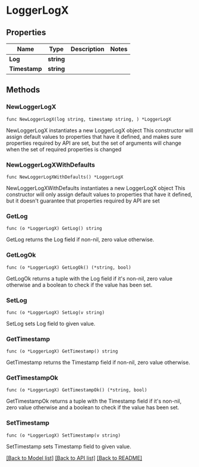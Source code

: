 # LoggerLogX

## Properties

Name | Type | Description | Notes
------------ | ------------- | ------------- | -------------
**Log** | **string** |  | 
**Timestamp** | **string** |  | 

## Methods

### NewLoggerLogX

`func NewLoggerLogX(log string, timestamp string, ) *LoggerLogX`

NewLoggerLogX instantiates a new LoggerLogX object
This constructor will assign default values to properties that have it defined,
and makes sure properties required by API are set, but the set of arguments
will change when the set of required properties is changed

### NewLoggerLogXWithDefaults

`func NewLoggerLogXWithDefaults() *LoggerLogX`

NewLoggerLogXWithDefaults instantiates a new LoggerLogX object
This constructor will only assign default values to properties that have it defined,
but it doesn't guarantee that properties required by API are set

### GetLog

`func (o *LoggerLogX) GetLog() string`

GetLog returns the Log field if non-nil, zero value otherwise.

### GetLogOk

`func (o *LoggerLogX) GetLogOk() (*string, bool)`

GetLogOk returns a tuple with the Log field if it's non-nil, zero value otherwise
and a boolean to check if the value has been set.

### SetLog

`func (o *LoggerLogX) SetLog(v string)`

SetLog sets Log field to given value.


### GetTimestamp

`func (o *LoggerLogX) GetTimestamp() string`

GetTimestamp returns the Timestamp field if non-nil, zero value otherwise.

### GetTimestampOk

`func (o *LoggerLogX) GetTimestampOk() (*string, bool)`

GetTimestampOk returns a tuple with the Timestamp field if it's non-nil, zero value otherwise
and a boolean to check if the value has been set.

### SetTimestamp

`func (o *LoggerLogX) SetTimestamp(v string)`

SetTimestamp sets Timestamp field to given value.



[[Back to Model list]](../README.md#documentation-for-models) [[Back to API list]](../README.md#documentation-for-api-endpoints) [[Back to README]](../README.md)


